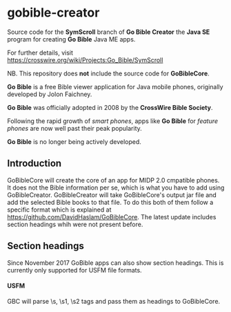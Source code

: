 # gobible-creator

Source code for the **SymScroll** branch of **Go Bible Creator** the **Java SE** program for creating **Go Bible** Java ME apps.

For further details, visit https://crosswire.org/wiki/Projects:Go_Bible/SymScroll

NB. This repository does **not** include the source code for **GoBibleCore**.

**Go Bible** is a free Bible viewer application for Java mobile phones, originally developed by Jolon Faichney.

**Go Bible** was officially adopted in 2008 by the **CrossWire Bible Society**.

Following the rapid growth of _smart phones_, apps like **Go Bible** for _feature phones_ are now well past their peak popularity.

**Go Bible** is no longer being actively developed. 

## Introduction

GoBibleCore will create the core of an app for MIDP 2.0 cmpatible phones. It does not the Bible information per se, which is what you have to add using GoBibleCreator.
GoBibleCreator will take GoBibleCore's output jar file and add the selected Bible books to that file. To do this both of them follow a specific format which is explained at https://github.com/DavidHaslam/GoBibleCore.
The latest update includes section headings whih were not present before.

## Section headings

Since November 2017 GoBible apps can also show section headings. This is currently only supported for USFM file formats.

#### USFM
GBC will parse \s, \s1, \s2 tags and pass them as headings to GoBibleCore.
